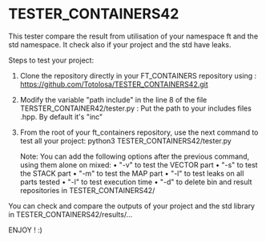 # TESTER_CONTAINERS42
This tester compare the result from utilisation of your namespace ft and the std namespace.
It check also if your project and the std have leaks.



Steps to test your project:

1) Clone the repository directly in your FT_CONTAINERS repository using :
	https://github.com/Totolosa/TESTER_CONTAINERS42.git

2) Modify the variable "path include" in the line 8 of the file TERSTER_CONTAINER42/tester.py :
	Put the path to your includes files .hpp. By default it's "inc"

3) From the root of your ft_containers repository, use the next command to test all your project:
	python3 TESTER_CONTAINERS42/tester.py

	Note: You can add the following options after the previous command, using them alone on mixed:
	• "-v" to test the VECTOR part
	• "-s" to test the STACK part
	• "-m" to test the MAP part
	• "-l" to test leaks on all parts tested
	• "-l" to test execution time
	• "-d" to delete bin and result repositories in TESTER_CONTAINERS42/



You can check and compare the outputs of your project and the std library in TESTER_CONTAINERS42/results/...

ENJOY ! :)